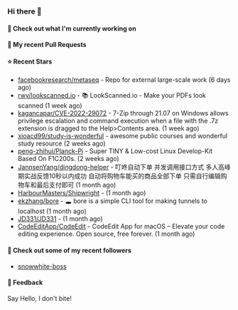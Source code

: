 ### Hi there 👋

#### 👷 Check out what I'm currently working on

#### 🔨 My recent Pull Requests


#### ⭐ Recent Stars

- [facebookresearch/metaseq](https://github.com/facebookresearch/metaseq) - Repo for external large-scale work (6 days ago)
- [rwv/lookscanned.io](https://github.com/rwv/lookscanned.io) - 📚 LookScanned.io - Make your PDFs look scanned (1 week ago)
- [kagancapar/CVE-2022-29072](https://github.com/kagancapar/CVE-2022-29072) - 7-Zip through 21.07 on Windows allows privilege escalation and command execution when a file with the .7z extension is dragged to the Help&gt;Contents area. (1 week ago)
- [xioacd99/study-is-wonderful](https://github.com/xioacd99/study-is-wonderful) - awesome public courses and wonderful study resource (2 weeks ago)
- [peng-zhihui/Planck-Pi](https://github.com/peng-zhihui/Planck-Pi) - Super TINY &amp; Low-cost Linux Develop-Kit Based On F1C200s. (2 weeks ago)
- [JannsenYang/dingdong-helper](https://github.com/JannsenYang/dingdong-helper) - 叮咚自动下单 并发调用接口方式 多人高峰期实战反馈10秒以内成功 自动将购物车能买的商品全部下单 只需自行编辑购物车和最后支付即可 (1 month ago)
- [HarbourMasters/Shipwright](https://github.com/HarbourMasters/Shipwright) -  (1 month ago)
- [ekzhang/bore](https://github.com/ekzhang/bore) - 🕳 bore is a simple CLI tool for making tunnels to localhost (1 month ago)
- [JD331/JD331](https://github.com/JD331/JD331) -  (1 month ago)
- [CodeEditApp/CodeEdit](https://github.com/CodeEditApp/CodeEdit) - CodeEdit App for macOS – Elevate your code editing experience. Open source, free forever. (1 month ago)

#### 👯 Check out some of my recent followers

- [snowwhite-boss](https://github.com/snowwhite-boss)

#### 💬 Feedback

Say Hello, I don't bite!